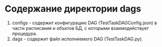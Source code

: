 # Содержание директории dags

1. configs - содержит конфигурацию DAG (TestTaskDAGConfig.json) в части расписания и объктов БД, с которыми взаимодействует процедура.
2. dags - содержит файл исполняемого DAG (TestTaskDAG.py).